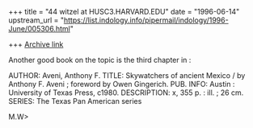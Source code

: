 +++
title = "44 witzel at HUSC3.HARVARD.EDU"
date = "1996-06-14"
upstream_url = "https://list.indology.info/pipermail/indology/1996-June/005306.html"

+++
[Archive link](https://list.indology.info/pipermail/indology/1996-June/005306.html)



Another good book on the topic is the third chapter in :

  AUTHOR: Aveni, Anthony F.
         TITLE: Skywatchers of ancient Mexico / by Anthony F. Aveni ; 
                  foreword
                  by Owen Gingerich.
     PUB. INFO: Austin : University of Texas Press, c1980.
   DESCRIPTION: x, 355 p. : ill. ; 26 cm.
        SERIES: The Texas Pan American series   

M.W> 




